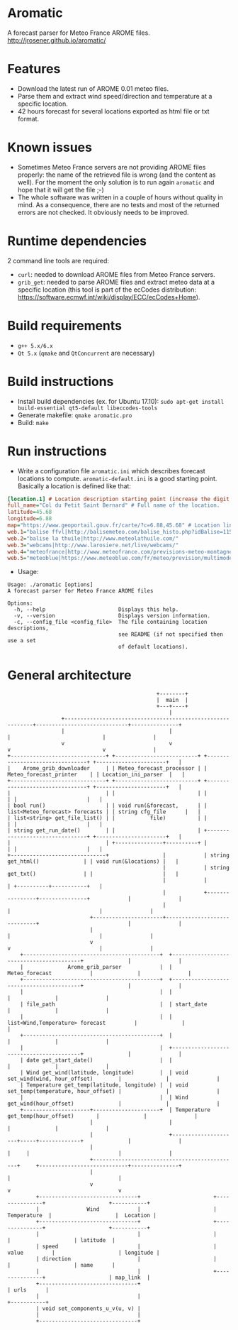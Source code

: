 # Aromatic
A forecast parser for Meteo France AROME files.  
http://jrosener.github.io/aromatic/

# Features
* Download the latest run of AROME 0.01 meteo files.
* Parse them and extract wind speed/direction and temperature at a specific location.
* 42 hours forecast for several locations exported as html file or txt format.

# Known issues
* Sometimes Meteo France servers are not providing AROME files properly: the name of the retrieved file is wrong (and the content as well). For the moment the only solution is to run again `aromatic` and hope that it will get the file ;-)
* The whole software was written in a couple of hours without quality in mind. As a consequence, there are no tests and most of the returned errors are not checked. It obviously needs to be improved.

# Runtime dependencies
2 command line tools are required:
* `curl`: needed to download AROME files from Meteo France servers.
* `grib_get`: needed to parse AROME files and extract meteo data at a specific location (this tool is part of the ecCodes distribution: https://software.ecmwf.int/wiki/display/ECC/ecCodes+Home).

# Build requirements
* `g++ 5.x/6.x`
* `Qt 5.x` (`qmake` and `QtConcurrent` are necessary)

# Build instructions
* Install build dependencies (ex. for Ubuntu 17.10): `sudo apt-get install build-essential qt5-default libeccodes-tools`
* Generate makefile: `qmake aromatic.pro`
* Build: `make`

# Run instructions
* Write a configuration file `aromatic.ini` which describes forecast locations to compute. `aromatic-default.ini` is a good starting point. Basically a location is defined like that:

```INI
[location.1] # Location description starting point (increase the digit for each location).
full_name="Col du Petit Saint Bernard" # Full name of the location.
latitude=45.68
longitude=6.88
map="https://www.geoportail.gouv.fr/carte/?c=6.88,45.68" # Location link on a map showed in the report
web.1="balise ffvl|http://balisemeteo.com/balise_histo.php?idBalise=115" # List of "name|url" printed in the report
web.2="balise la thuile|http://www.meteolathuile.com/"
web.3="webcams|http://www.larosiere.net/live/webcams/"
web.4="meteofrance|http://www.meteofrance.com/previsions-meteo-montagne/la-rosiere-1850/73700"
web.5="meteoblue|https://www.meteoblue.com/fr/meteo/prevision/multimodel/col-du-petit-saint-bernard_france_2998085"
```
* Usage:
```
Usage: ./aromatic [options]
A forecast parser for Meteo France AROME files

Options:
  -h, --help                       Displays this help.
  -v, --version                    Displays version information.
  -c, --config_file <config_file>  The file containing location descriptions,
                                   see README (if not specified then use a set
                                   of default locations).
```

# General architecture
```
                                               +--------+
                                               |  main  |
                                               +---+----+
                                                   |
                 +------------------------------------------------------------+-----------------------------+---------------+
                 |                                 |                          |                             |               |
                 v                                 v                          v                             v               |
+------------------------------+ +--------------------------+ +--------------------------------+ +----------------------+   |
|    Arome_grib_downloader     | | Meteo_forecast_processor | |      Meteo_forecast_printer    | | Location_ini_parser  |   |
+------------------------------+ +--------------------------+ +--------------------------------+ +----------------------+   |
|                              | |                          | |                                | |                      |   |
| bool run()                   | | void run(&forecast,      | | list<Meteo_forecast> forecasts | | string cfg_file      |   |
| list<string> get_file_list() | |           file)          | |                                | |                      |   |
| string get_run_date()        | |                          | +--------------------------------+ +----------------------+   |
|                              | +---------------+----------+ |                                | |                      |   |
+------------------------------+                 |            | string get_html()              | | void run(&locations) |   |
                                                 |            | string get_txt()               | |                      |   |
                                                 |            |                                | +----------+-----------+   |
                                                 |            +----------------+---------------+            |               |
                                                 |                             |                            |               |
                          +----------------------+-----------------------------+                            |               |
                          |                                                    |                            |               |
                          v                                                    v                            |               |
    +-------------------------------------------+  +-----------------------------------------+              |               |
    |              Arome_grib_parser            |  |               Meteo_forecast            |              |               |
    +-------------------------------------------+  +-----------------------------------------+              |               |
    |                                           |  |                                         |              |               |
    | file_path                                 |  | start_date                              |              |               |
    |                                           |  | list<Wind,Temperature> forecast         |              |               |
    +-------------------------------------------+  |                                         |              |               |
    |                                           |  +-----------------------------------------+              |               |
    | date get_start_date()                     |  |                                         |              |               |
    | Wind get_wind(latitude, longitude)        |  | void set_wind(wind, hour_offset)        |              |               |
    | Temperature get_temp(latitude, longitude) |  | void set_temp(temperature, hour_offset) |              |               |
    |                                           |  | Wind get_wind(hour_offset)              |              |               |
    +---------------------+---------------------+  | Temperature get_temp(hour_offset)       |              |               |
                          |                        |                                         |              |               |
                          |                        +---------------------+-----+-------------+              |               |
                          |                                              |     |                            |               |
                          +----------------------------------------------+     +----------------------------+---------------+
                          |                                              |                                  |
                          v                                              v                                  v
         +-------------------------------+                       +---------------+                    +-----------+
         |               Wind            |                       |  Temperature  |                    |  Location |
         +-------------------------------+                       +---------------+                    +-----------+
         |                               |                       |               |                    | latitude  |
         | speed                         |                       | value         |                    | longitude |
         | direction                     |                       |               |                    | name      |
         |                               |                       +---------------+                    | map_link  |
         +-------------------------------+                                                            | urls      |
         |                               |                                                            +-----------+
         | void set_components_u_v(u, v) |
         |                               |
         +-------------------------------+
```
